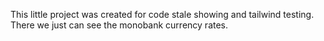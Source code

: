 This little project was created for code stale showing and tailwind testing. There we just can see the monobank currency rates.